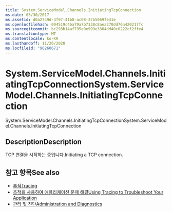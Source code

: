 ```yaml
---
title: System.ServiceModel.Channels.InitiatingTcpConnection
ms.date: 03/30/2017
ms.assetid: d0a2749d-3f97-41b8-ac08-37b5069fe41e
ms.openlocfilehash: 094519c4ba79a7b7138c8aea270dd76a420217fc
ms.sourcegitcommit: bc293b14af795e0e999e3304dd40c0222cf2ffe4
ms.translationtype: MT
ms.contentlocale: ko-KR
ms.lasthandoff: 11/26/2020
ms.locfileid: "96260671"
---
```

# <a name="systemservicemodelchannelsinitiatingtcpconnection"></a><span data-ttu-id="47beb-102">System.ServiceModel.Channels.InitiatingTcpConnection</span><span class="sxs-lookup"><span data-stu-id="47beb-102">System.ServiceModel.Channels.InitiatingTcpConnection</span></span>

<span data-ttu-id="47beb-103">System.ServiceModel.Channels.InitiatingTcpConnection</span><span class="sxs-lookup"><span data-stu-id="47beb-103">System.ServiceModel.Channels.InitiatingTcpConnection</span></span>  
  
## <a name="description"></a><span data-ttu-id="47beb-104">Description</span><span class="sxs-lookup"><span data-stu-id="47beb-104">Description</span></span>  

 <span data-ttu-id="47beb-105">TCP 연결을 시작하는 중입니다.</span><span class="sxs-lookup"><span data-stu-id="47beb-105">Initiating a TCP connection.</span></span>  
  
## <a name="see-also"></a><span data-ttu-id="47beb-106">참고 항목</span><span class="sxs-lookup"><span data-stu-id="47beb-106">See also</span></span>

- [<span data-ttu-id="47beb-107">추적</span><span class="sxs-lookup"><span data-stu-id="47beb-107">Tracing</span></span>](index.md)
- [<span data-ttu-id="47beb-108">추적을 사용하여 애플리케이션 문제 해결</span><span class="sxs-lookup"><span data-stu-id="47beb-108">Using Tracing to Troubleshoot Your Application</span></span>](using-tracing-to-troubleshoot-your-application.md)
- [<span data-ttu-id="47beb-109">관리 및 진단</span><span class="sxs-lookup"><span data-stu-id="47beb-109">Administration and Diagnostics</span></span>](../index.md)
